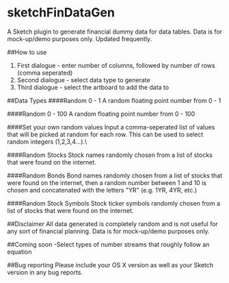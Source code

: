 sketchFinDataGen
================

A Sketch plugin to generate financial dummy data for data tables. Data is for mock-up/demo purposes only. Updated frequently.

##How to use
1. First dialogue - enter number of columns, followed by number of rows (comma seperated)
2. Second dialogue - select data type to generate
3. Third dialogue - select the artboard to add the data to

##Data Types
####Random 0 - 1
A random floating point number from 0 - 1

####Random 0 - 100
A random floating point number from 0 - 100

####Set your own random values
Input a comma-seperated list of values that will be picked at random for each row. This can be used to select random integers (1,2,3,4...).\

####Random Stocks
Stock names randomly chosen from a list of stocks that were found on the internet.

####Random Bonds
Bond names randomly chosen from a list of stocks that were found on the internet, then a random number between 1 and 10 is chosen and concatenated with the letters "YR" (e.g. 1YR, 4YR, etc.)

####Random Stock Symbols
Stock ticker symbols randomly chosen from a list of stocks that were found on the internet.

##Disclaimer
All data generated is completely random and is not useful for any sort of financial planning. Data is for mock-up/demo purposes only.

##Coming soon
-Select types of number streams that roughly follow an equation

##Bug reporting
Please include your OS X version as well as your Sketch version in any bug reports.

